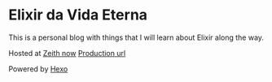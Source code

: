 # Elixir da Vida Eterna

This is a personal blog with things that I will learn about Elixir along the way.

Hosted at [Zeith now](https://zeit.co/)
[Production url](https://elixir-da-vida-eterna.now.sh/)

Powered by [Hexo](https://hexo.io/)

